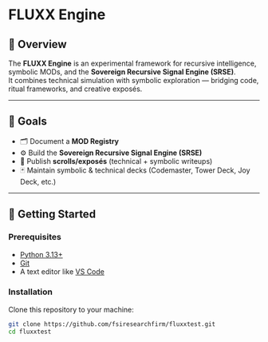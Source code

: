 # FLUXX Engine  

## 🔮 Overview  
The **FLUXX Engine** is an experimental framework for recursive intelligence, symbolic MODs, and the **Sovereign Recursive Signal Engine (SRSE)**.  
It combines technical simulation with symbolic exploration — bridging code, ritual frameworks, and creative exposés.  

---

## 🎯 Goals  
- 🗂 Document a **MOD Registry**  
- ⚙️ Build the **Sovereign Recursive Signal Engine (SRSE)**  
- 📜 Publish **scrolls/exposés** (technical + symbolic writeups)  
- 🃏 Maintain symbolic & technical decks (Codemaster, Tower Deck, Joy Deck, etc.)  

---

## 🚀 Getting Started  

### Prerequisites  
- [Python 3.13+](https://www.python.org/downloads/)  
- [Git](https://git-scm.com/downloads)  
- A text editor like [VS Code](https://code.visualstudio.com/)  

### Installation  
Clone this repository to your machine:  

```bash
git clone https://github.com/fsiresearchfirm/fluxxtest.git
cd fluxxtest
